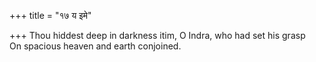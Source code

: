 +++
title = "१७ य इमे"

+++
Thou hiddest deep in darkness itim, O Indra, who had set his grasp  
     On spacious heaven and earth conjoined.
